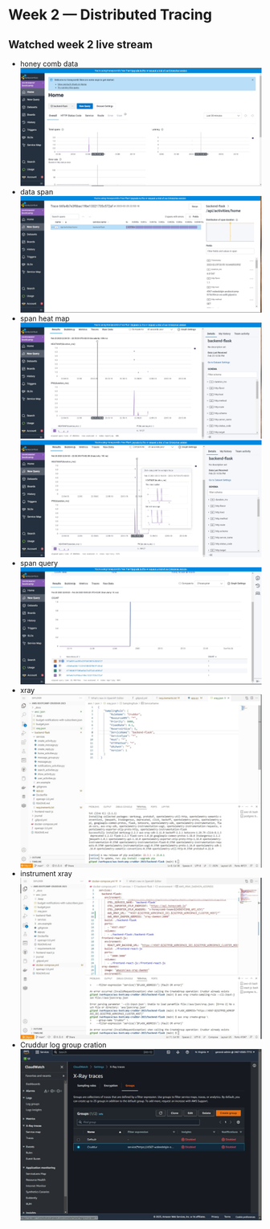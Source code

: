 # Week 2 — Distributed Tracing
## Watched week 2  live stream 
- honey comb data
![](assets/week2/honeycomb%20data.jpg)
- data span
![](assets/week2/data%20spans.jpg)
- span heat map
![](assets/week2/span%20heat%20map.jpg)
![](assets/week2/spans%20heat%20map-2.jpg)
- span query
![](assets/week2/trace%20query.jpg)
- xray 
![xray.json](assets/week2/xray-jason.jpg)
- instrument xray
![instrument xray](assets/week2/instrument%20xray.jpg)
- Cruddur log group cration
![log group created](assets/week2/crudder%20log%20group%20created.jpg)
